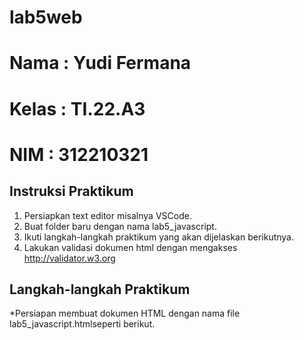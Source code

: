 # lab5web
# Nama : Yudi Fermana 
# Kelas : TI.22.A3
# NIM : 312210321

## Instruksi Praktikum
1. Persiapkan text editor misalnya VSCode.
2. Buat folder baru dengan nama lab5_javascript.
3. Ikuti langkah-langkah praktikum yang akan dijelaskan berikutnya.
4. Lakukan validasi dokumen html dengan mengakses http://validator.w3.org
## Langkah-langkah Praktikum

*Persiapan membuat dokumen HTML dengan nama file lab5_javascript.htmlseperti berikut.
